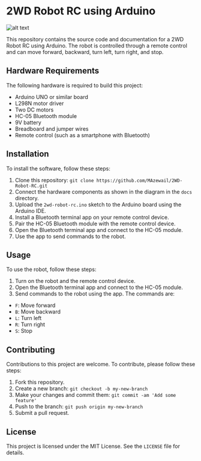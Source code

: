 # 2WD Robot RC using Arduino
![__alt text__](https://img.shields.io/github/deployments/:MAzewail/:2WD-Robot-RC)

This repository contains the source code and documentation for a 2WD Robot RC using Arduino. The robot is controlled through a remote control and can move forward, backward, turn left, turn right, and stop.

## Hardware Requirements

The following hardware is required to build this project:

- Arduino UNO or similar board
- L298N motor driver
- Two DC motors
- HC-05 Bluetooth module
- 9V battery
- Breadboard and jumper wires
- Remote control (such as a smartphone with Bluetooth)

## Installation

To install the software, follow these steps:

1. Clone this repository: `git clone https://github.com/MAzewail/2WD-Robot-RC.git`
2. Connect the hardware components as shown in the diagram in the `docs` directory.
3. Upload the `2wd-robot-rc.ino` sketch to the Arduino board using the Arduino IDE.
4. Install a Bluetooth terminal app on your remote control device.
5. Pair the HC-05 Bluetooth module with the remote control device.
6. Open the Bluetooth terminal app and connect to the HC-05 module.
7. Use the app to send commands to the robot.

## Usage

To use the robot, follow these steps:

1. Turn on the robot and the remote control device.
2. Open the Bluetooth terminal app and connect to the HC-05 module.
3. Send commands to the robot using the app. The commands are:

- `F`: Move forward
- `B`: Move backward
- `L`: Turn left
- `R`: Turn right
- `S`: Stop

## Contributing

Contributions to this project are welcome. To contribute, please follow these steps:

1. Fork this repository.
2. Create a new branch: `git checkout -b my-new-branch`
3. Make your changes and commit them: `git commit -am 'Add some feature'`
4. Push to the branch: `git push origin my-new-branch`
5. Submit a pull request.

## License

This project is licensed under the MIT License. See the `LICENSE` file for details.
